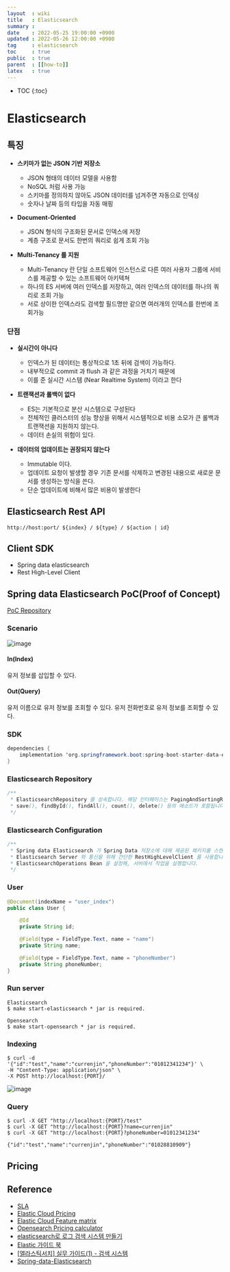 ```yaml
---
layout  : wiki
title   : Elasticsearch
summary :
date    : 2022-05-25 19:00:00 +0900
updated : 2022-05-26 12:00:00 +0900
tag     : elasticsearch
toc     : true
public  : true
parent  : [[how-to]]
latex   : true
---
```

* TOC
{:toc}

# Elasticsearch

## 특징
- **스키마가 없는 JSON 기반 저장소**
  - JSON 형태의 데이터 모델을 사용함
  - NoSQL 처럼 사용 가능
  - 스키마를 정의하지 않아도 JSON 데이터를 넘겨주면 자동으로 인덱싱
  - 숫자나 날짜 등의 타입을 자동 매핑

- **Document-Oriented**
  - JSON 형식의 구조화된 문서로 인덱스에 저장
  - 계층 구조로 문서도 한번의 쿼리로 쉽게 조회 가능

- **Multi-Tenancy 를 지원**
  - Multi-Tenancy 란 단일 소프트웨어 인스턴스로 다른 여러 사용자 그룹에 서비스를 제공할 수 있는 소프트웨어 아키텍쳐
  - 하나의 ES 서버에 여러 인덱스를 저장하고, 여러 인덱스의 데이터를 하나의 쿼리로 조회 가능
  - 서로 상이한 인덱스라도 검색할 필드명만 같으면 여러개의 인덱스를 한번에 조회가능

### 단점
- **실시간이 아니다**
  - 인덱스가 된 데이터는 통상적으로 1초 뒤에 검색이 가능하다.
  - 내부적으로 commit 과 flush 과 같은 과정을 거치기 때문에
  - 이를 준 실시간 시스템 (Near Realtime System) 이라고 한다

- **트랜잭션과 롤백이 없다**
  - ES는 기본적으로 분산 시스템으로 구성된다
  - 전체적인 클러스터의 성능 향상을 위해서 시스템적으로 비용 소모가 큰 롤백과 트랜잭션을 지원하지 않는다.
  - 데이터 손실의 위험이 있다.

- **데이터의 업데이트는 권장되지 않는다**
  - Immutable 이다.
  - 업데이트 요청이 발생할 경우 기존 문서를 삭제하고 변경된 내용으로 새로운 문서를 생성하는 방식을 쓴다.
  - 단순 업데이트에 비해서 많은 비용이 발생한다

## Elasticsearch Rest API

```
http://host:port/ ${index} / ${type} / ${action | id}
```

## Client SDK
- Spring data elasticsearch
- Rest High-Level Client

## Spring data Elasticsearch PoC(Proof of Concept)

[PoC Repository](https://github.com/currenjin/spring-data-elasticsearch-poc)

### Scenario

![image](https://user-images.githubusercontent.com/60500649/170408195-a3212762-90f6-48fc-8096-9986e25fa589.png)

#### In(Index)

유저 정보를 삽입할 수 있다.

#### Out(Query)

유저 이름으로 유저 정보를 조회할 수 있다.
유저 전화번호로 유저 정보를 조회할 수 있다.

### SDK

```java
dependencies {
    implementation 'org.springframework.boot:spring-boot-starter-data-elasticsearch'
}
```

### Elasticsearch Repository

```java
/**
 * ElasticsearchRepository 를 상속합니다. 해당 인터페이스는 PagingAndSortingRepository 를 상속합니다.
 * save(), findById(), findAll(), count(), delete() 등의 메소드가 포함됩니다.
 */
```

### Elasticsearch Configuration

```java
/**
 * Spring data Elasticsearch 가 Spring Data 저장소에 대해 제공된 패키지를 스캔하도록 합니다.
 * Elasticsearch Server 와 통신을 위해 간단한 RestHighLevelClient 를 사용합니다.
 * ElasticsearchOperations Bean 을 설정해, 서버에서 작업을 실행합니다.
 */
```

### User

```java
@Document(indexName = "user_index")
public class User {

    @Id
    private String id;

    @Field(type = FieldType.Text, name = "name")
    private String name;

    @Field(type = FieldType.Text, name = "phoneNumber")
    private String phoneNumber;
}
```

### Run server

```shell
Elasticsearch
$ make start-elasticsearch * jar is required.

Opensearch
$ make start-opensearch * jar is required.
```

### Indexing

```shell
$ curl -d '{"id":"test","name":"currenjin","phoneNumber":"01012341234"}' \
-H "Content-Type: application/json" \
-X POST http://localhost:{PORT}/
```

![image](https://user-images.githubusercontent.com/60500649/170406070-fb1ac02f-f52b-4962-81ca-7fc321167faa.png)


### Query

```shell
$ curl -X GET "http://localhost:{PORT}/test"
$ curl -X GET "http://localhost:{PORT}?name=currenjin"
$ curl -X GET "http://localhost:{PORT}?phoneNumber=01012341234"
```

```shell
{"id":"test","name":"currenjin","phoneNumber":"01028810909"}
```

## Pricing

## Reference
- [SLA](https://www.elastic.co/guide/en/cloud/current/ec-faq-getting-started.html#faq-subscriptions)
- [Elastic Cloud Pricing](https://www.elastic.co/kr/pricing/)
- [Elastic Cloud Feature matrix](https://www.elastic.co/kr/subscriptions/cloud)
- [Opensearch Pricing calculator](https://aws.amazon.com/ko/opensearch-service/pricing/)
- [elasticsearch로 로그 검색 시스템 만들기](https://d2.naver.com/helloworld/273788)
- [Elastic 가이드 북](https://esbook.kimjmin.net)
- [[엘라스틱서치] 실무 가이드(1) - 검색 시스템](https://12bme.tistory.com/589)
- [Spring-data-Elasticsearch](https://docs.spring.io/spring-data/elasticsearch/docs/current/reference/html/)
